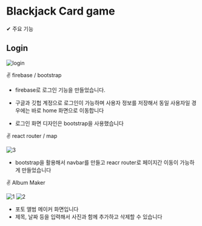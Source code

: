 # Blackjack Card game 

✔ 주요 기능

## Login
![login](https://user-images.githubusercontent.com/82692118/123038636-c04ebd00-d42b-11eb-8683-8472c0017b00.png)

✌ firebase / bootstrap

- firebase로 로그인 기능을 만들었습니다.

- 구글과 깃헙 계정으로 로그인이 가능하며 사용자 정보를 저장해서
  동일 사용자일 경우에는 바로 home 화면으로 이동합니다

- 로그인 화면 디자인은 bootstrap을 사용했습니다

✌ react router / map

![3](https://user-images.githubusercontent.com/82692118/124376553-7a72de00-dce2-11eb-8383-71a5b076e1f7.png)

- bootstrap을 활용해서 navbar를 만들고 reacr router로 페이지간 이동이 가능하게 만들었습니다 


✌ Album Maker

![1](https://user-images.githubusercontent.com/82692118/124376409-dc7f1380-dce1-11eb-9f75-16927e1b3b32.png)
![2](https://user-images.githubusercontent.com/82692118/124376421-e6a11200-dce1-11eb-9bd7-7e99861be7ad.png)

- 포토 앨범 메이커 화면입니다
- 제목, 날짜 등을 입력해서 사진과 함께 추가하고 삭제할 수 있습니다
